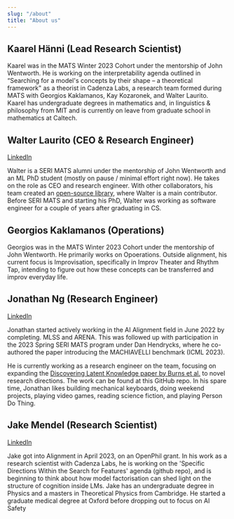 ```yaml
---
slug: "/about"
title: "About us"
---
```


## Kaarel Hänni (Lead Research Scientist)
Kaarel was in the MATS Winter 2023 Cohort under the mentorship of John Wentworth. He is working on the interpretability agenda outlined in “Searching for a model's concepts by their shape – a theoretical framework" as a theorist in Cadenza Labs, a research team formed during MATS with Georgios Kaklamanos, Kay Kozaronek, and Walter Laurito. Kaarel has undergraduate degrees in mathematics and, in linguistics & philosophy from MIT and is currently on leave from graduate school in mathematics at Caltech.

## Walter Laurito (CEO & Research Engineer)
[LinkedIn](https://www.linkedin.com/in/walter-laurito-951565144/)

Walter is a SERI MATS alumni under the mentorship of John Wentworth and an ML PhD student (mostly on pause / minimal effort right now). He takes on the role as CEO and research engineer. 
With other collaborators, his team created an [open-source library](https://github.com/EleutherAI/elk), where Walter is a main contributor. 
Before SERI MATS and starting his PhD, Walter was working as software engineer for a couple of years after graduating in CS. 

## Georgios Kaklamanos (Operations)
Georgios was in the MATS Winter 2023 Cohort under the mentorship of John Wentworth. He primarily works on Opoerations. Outside alignment, his current focus is Improvisation, specifically in Improv Theater and Rhythm Tap, intending to figure out how these concepts can be transferred and improv everyday life.

## Jonathan Ng (Research Engineer)
[LinkedIn](https://www.linkedin.com/in/jonathan-ng-7061a3162/)

Jonathan started actively working in the AI Alignment field in June 2022 by completing. MLSS and ARENA. This was followed up with participation in the 2023 Spring SERI MATS program under Dan Hendrycks, where he co-authored the paper introducing the MACHIAVELLI benchmark (ICML 2023).

He is currently working as a research engineer on the team, focusing on expanding the [Discovering Latent Knowledge paper by Burns et al.](https://arxiv.org/abs/2212.03827) to novel research directions. The work can be found at this GitHub repo.
In his spare time, Jonathan likes building mechanical keyboards, doing weekend projects, playing video games, reading science fiction, and playing Person Do Thing.

## Jake Mendel (Research Scientist)
[LinkedIn](https://www.linkedin.com/in/jake-m-b05289126/)

Jake got into Alignment in April 2023, on an OpenPhil grant. In his work as a research scientist with Cadenza Labs, he is working on the 'Specific Directions Within the Search for Features' agenda (github repo), and is beginning to think about how model factorisation can shed light on the structure of cognition inside LMs. Jake has an undergraduate degree in Physics and a masters in Theoretical Physics from Cambridge. He started a graduate medical degree at Oxford before dropping out to focus on AI Safety
